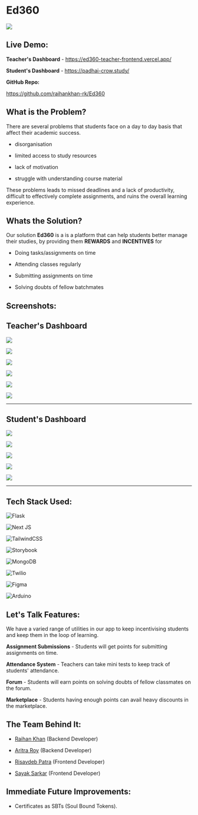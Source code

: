 # Ed360

![](https://res.cloudinary.com/dj3p6sirz/image/upload/v1675548046/ed360_tdhymm.png)


## Live Demo:

**Teacher's Dashboard** - https://ed360-teacher-frontend.vercel.app/

**Student's Dashboard** - https://padhai-crow.study/

**GitHub Repo:**

https://github.com/raihankhan-rk/Ed360

## What is the Problem?

There are several problems that students face on a day to day basis that affect their academic success.

- disorganisation

- limited access to study resources

- lack of motivation

- struggle with understanding course material

These problems leads to missed deadlines and a lack of productivity, difficult to effectively complete assignments, and ruins the overall learning experience.

## Whats the Solution?

Our solution **Ed360** is a is a platform that can help students better manage their studies, by providing them **REWARDS** and **INCENTIVES** for

- Doing tasks/assignments on time

- Attending classes regularly

- Submitting assignments on time

- Solving doubts of fellow batchmates

## Screenshots:

**Teacher's Dashboard**
-
![](https://res.cloudinary.com/dj3p6sirz/image/upload/v1675548047/Screenshot_2023-02-05_at_1.38.00_AM_rfsjfb.png)

![](https://res.cloudinary.com/dj3p6sirz/image/upload/v1675548044/Screenshot_2023-02-05_at_1.38.21_AM_nducqk.png)

![](https://res.cloudinary.com/dj3p6sirz/image/upload/v1675548045/Screenshot_2023-02-05_at_1.38.37_AM_qxqkoo.png)

![](https://res.cloudinary.com/dj3p6sirz/image/upload/v1675548048/Screenshot_2023-02-05_at_1.38.17_AM_zggp4g.png)

![](https://res.cloudinary.com/dj3p6sirz/image/upload/v1675548045/Screenshot_2023-02-05_at_1.38.25_AM_qj4ric.png)

![](https://res.cloudinary.com/dj3p6sirz/image/upload/v1675548048/Screenshot_2023-02-05_at_1.38.17_AM_zggp4g.png)

---
**Student's Dashboard**
---

![](https://res.cloudinary.com/dj3p6sirz/image/upload/v1675548048/IMG_5104_lcyok9.png)

![](https://res.cloudinary.com/dj3p6sirz/image/upload/v1675548045/IMG_5108_s6h2ok.png)

![](https://res.cloudinary.com/dj3p6sirz/image/upload/v1675548045/IMG_5106_kysbnx.png)

![](https://res.cloudinary.com/dj3p6sirz/image/upload/v1675548048/IMG_5105_mbiglx.png)

![](https://res.cloudinary.com/dj3p6sirz/image/upload/v1675548045/IMG_5107_pbmiaw.png)

---

## Tech Stack Used:
![Flask](https://img.shields.io/badge/flask-%23000.svg?style=for-the-badge&logo=flask&logoColor=white)

![Next JS](https://img.shields.io/badge/Next-black?style=for-the-badge&logo=next.js&logoColor=white)

![TailwindCSS](https://img.shields.io/badge/tailwindcss-%2338B2AC.svg?style=for-the-badge&logo=tailwind-css&logoColor=white)

![Storybook](https://img.shields.io/badge/-Storybook-FF4785?style=for-the-badge&logo=storybook&logoColor=white)

![MongoDB](https://img.shields.io/badge/MongoDB-%234ea94b.svg?style=for-the-badge&logo=mongodb&logoColor=white)

![Twilio](https://img.shields.io/badge/Twilio-F22F46?style=for-the-badge&logo=Twilio&logoColor=white)

![Figma](https://img.shields.io/badge/figma-%23F24E1E.svg?style=for-the-badge&logo=figma&logoColor=white)

![Arduino](https://img.shields.io/badge/-Arduino-00979D?style=for-the-badge&logo=Arduino&logoColor=white)


## Let's Talk Features:

We have a varied range of utilities in our app to keep incentivising students and keep them in the loop of learning.

**Assignment Submissions** - Students will get points for submitting assignments on time.

**Attendance System** - Teachers can take mini tests to keep track of students' attendance.

**Forum** - Students will earn points on solving doubts of fellow classmates on the forum.

**Marketplace** - Students having enough points can avail heavy discounts in the marketplace.

## The Team Behind It:

- [Raihan Khan](https://raihankhan.dev) (Backend Developer)

- [Aritra Roy](https://www.linkedin.com/in/aritra-roy-b88b421a5/) (Backend Developer)

- [Risavdeb Patra](https://www.linkedin.com/in/risavdeb-patra-703971227/) (Frontend Developer)

- [Sayak Sarkar](https://www.linkedin.com/in/sayaksarkar02/) (Frontend Developer)

## Immediate Future Improvements:

- Certificates as SBTs (Soul Bound Tokens).

